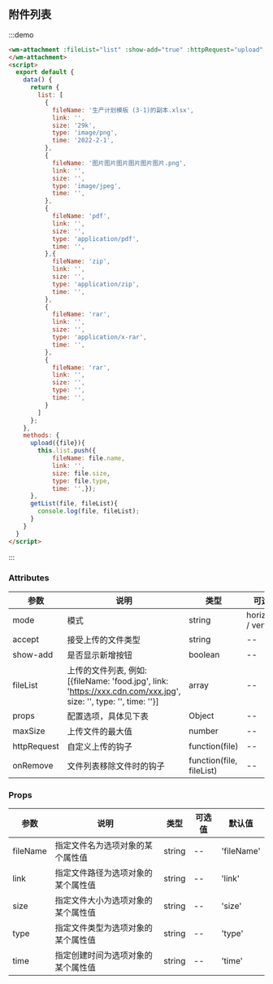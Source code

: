 ## 附件列表

:::demo

```html
<wm-attachment :fileList="list" :show-add="true" :httpRequest="upload" :onRemove ="getList">
</wm-attachment>
<script>
  export default {
    data() {
      return {
        list: [
          {
            fileName: '生产计划模板 (3-1)的副本.xlsx',
            link: '',
            size: '29k',
            type: 'image/png',
            time: '2022-2-1',
          },
          {
            fileName: '图片图片图片图片图片图片.png',
            link: '',
            size: '',
            type: 'image/jpeg',
            time: '',
          },
          {
            fileName: 'pdf',
            link: '',
            size: '',
            type: 'application/pdf',
            time: '',
          },{
            fileName: 'zip',
            link: '',
            size: '',
            type: 'application/zip',
            time: '',
          },
          {
            fileName: 'rar',
            link: '',
            size: '',
            type: 'application/x-rar',
            time: '',
          },
          {
            fileName: 'rar',
            link: '',
            size: '',
            type: '',
            time: '',
          }
        ]
      };
    },
    methods: {
      upload({file}){
        this.list.push({ 
            fileName: file.name,
            link: '',
            size: file.size,
            type: file.type,
            time: '',});
      },
      getList(file, fileList){
        console.log(file, fileList);
      }
    }
  }
</script>
```

:::

### Attributes

| 参数 | 说明 | 类型 | 可选值 | 默认值
|---------|--------|-------| --------|--------
| mode | 模式 | string | horizontal / vertical | horizontal
| accept | 接受上传的文件类型 | string |-- | --
| show-add | 是否显示新增按钮 | boolean |-- | true
| fileList | 上传的文件列表, 例如: [{fileName: 'food.jpg', link: 'https://xxx.cdn.com/xxx.jpg', size: '', type: '', time: ''}] | array | -- | []
| props | 配置选项，具体见下表 | Object |-- | --
| maxSize | 上传文件的最大值 | number | -- | 5M
| httpRequest | 自定义上传的钩子 | function(file) | -- | --
| onRemove | 文件列表移除文件时的钩子 | function(file, fileList) | -- | --

### Props

| 参数 | 说明 | 类型 | 可选值 | 默认值
|---------|--------|-------| --------|--------
| fileName | 指定文件名为选项对象的某个属性值 |string |-- | 'fileName'
| link | 指定文件路径为选项对象的某个属性值 |string |-- | 'link'
| size | 指定文件大小为选项对象的某个属性值 |string |-- | 'size'
| type | 指定文件类型为选项对象的某个属性值 |string |-- | 'type'
| time | 指定创建时间为选项对象的某个属性值 |string |-- | 'time'
